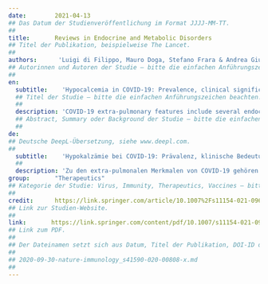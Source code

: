```yaml
---
date:        2021-04-13
## Das Datum der Studienveröffentlichung im Format JJJJ-MM-TT.
##
title:       Reviews in Endocrine and Metabolic Disorders
## Titel der Publikation, beispielweise The Lancet.
##
authors:      'Luigi di Filippo, Mauro Doga, Stefano Frara & Andrea Giustina'
## Autorinnen und Autoren der Studie – bitte die einfachen Anführungszeichen beachten!
##
en:
  subtitle:    'Hypocalcemia in COVID-19: Prevalence, clinical significance and therapeutic implications'
  ## Titel der Studie – bitte die einfachen Anführungszeichen beachten!
  ##
  description: 'COVID-19 extra-pulmonary features include several endocrine manifestations and these are becoming strongly clinically relevant in patients affected influencing disease severity and outcomes. At the beginning of COVID-19 pandemic no population data on calcium levels in patients affected were available and in April 2020 a first case of severe acute hypocalcemia in an Italian patient with SARS-CoV-2 infection was reported. Subsequently, several studies reported hypocalcemia as a highly prevalent biochemical abnormality in COVID-19 patients with a marked negative influence on disease severity, biochemical inflammation and thrombotic markers, and mortality. Also a high prevalence of vertebral fractures with worse respiratory impairment in patients affected and a widespread vitamin D deficiency have been frequently observed, suggesting an emerging “Osteo-Metabolic Phenotype” in COVID-19. To date, several potential pathophysiological factors have been hypothesized to play a role in determining hypocalcemia in COVID-19 including calcium dependent viral mechanisms of action, high prevalence of hypovitaminosis D in general population, chronic and acute malnutrition during critical illness and high levels of unbound and unsaturated fatty acids in inflammatory responses. Since hypocalcemia is a frequent biochemical finding in hospitalized COVID-19 patients possibly predicting worse outcomes and leading to acute cardiovascular and neurological complications if severe, it is reasonable to assess, monitor and, if indicated, replace calcium at first patient hospital evaluation and during hospitalization.'
  ## Abstract, Summary oder Background der Studie – bitte die einfachen Anführungszeichen beachten!
  ##
de: 
## Deutsche DeepL-Übersetzung, siehe www.deepl.com.
##
  subtitle:    'Hypokalzämie bei COVID-19: Prävalenz, klinische Bedeutung und therapeutische Implikationen'
  ##
  description: 'Zu den extra-pulmonalen Merkmalen von COVID-19 gehören mehrere endokrine Manifestationen, die bei den betroffenen Patienten eine große klinische Bedeutung erlangen und den Schweregrad der Erkrankung und die Behandlungsergebnisse beeinflussen. Zu Beginn der COVID-19-Pandemie lagen keine Populationsdaten über den Kalziumspiegel betroffener Patienten vor, und im April 2020 wurde ein erster Fall von schwerer akuter Hypokalzämie bei einem italienischen Patienten mit SARS-CoV-2-Infektion gemeldet. In der Folge berichteten mehrere Studien über Hypokalzämie als hochprävalente biochemische Anomalie bei COVID-19-Patienten, die einen deutlich negativen Einfluss auf den Schweregrad der Erkrankung, biochemische Entzündungs- und Thrombosemarker und die Mortalität hat. Auch eine hohe Prävalenz von Wirbelfrakturen mit einer Verschlechterung der Atemwege bei den betroffenen Patienten und ein weit verbreiteter Vitamin-D-Mangel wurden häufig beobachtet, was auf einen entstehenden "Osteo-Metabolischen Phänotyp" bei COVID-19 hindeutet. Bisher wurden mehrere potenzielle pathophysiologische Faktoren angenommen, die eine Rolle bei der Hypokalzämie bei COVID-19 spielen, darunter kalziumabhängige virale Wirkmechanismen, die hohe Prävalenz von Hypovitaminose D in der Allgemeinbevölkerung, chronische und akute Mangelernährung während kritischer Erkrankungen und hohe Konzentrationen von ungebundenen und ungesättigten Fettsäuren bei Entzündungsreaktionen. Da eine Hypokalzämie ein häufiger biochemischer Befund bei hospitalisierten COVID-19-Patienten ist, der möglicherweise einen schlechteren Verlauf vorhersagt und bei schwerem Verlauf zu akuten kardiovaskulären und neurologischen Komplikationen führen kann, ist es sinnvoll, den Kalziumspiegel bei der ersten Untersuchung des Patienten im Krankenhaus und während des Krankenhausaufenthalts zu beurteilen, zu überwachen und gegebenenfalls zu ersetzen.'
group:       "Therapeutics"
## Kategorie der Studie: Virus, Immunity, Therapeutics, Vaccines – bitte die Anführungszeichen beachten!
##
credit:      https://link.springer.com/article/10.1007%2Fs11154-021-09655-z
## Link zur Studien-Website.
##
link:       https://link.springer.com/content/pdf/10.1007/s11154-021-09655-z.pdf
## Link zum PDF.
##
## Der Dateinamen setzt sich aus Datum, Titel der Publikation, DOI-ID der Studie (nach dem letzten Slash) und der Dateiendung zusammen. Bitte den Unterstrich vor der DOI-ID beachten!
##
## 2020-09-30-nature-immunology_s41590-020-00808-x.md
##
---
```

<object data="{{ page.link }}" style='height:calc(100vh - 400px); width: 100%' type='application/pdf'></object>